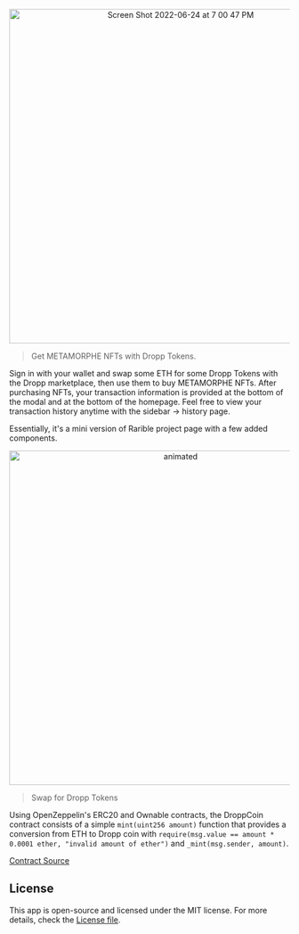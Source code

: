 <p align="center">
<img width="600" alt="Screen Shot 2022-06-24 at 7 00 47 PM" src="https://user-images.githubusercontent.com/95723185/175720991-938da6b4-e263-4f15-8702-2002619c10b7.png">
  <p/>

> Get METAMORPHE NFTs with Dropp Tokens.

Sign in with your wallet and swap some ETH for some Dropp Tokens with the Dropp marketplace, then use them to buy METAMORPHE NFTs. After purchasing NFTs, your transaction information is provided at the bottom of the modal and at the bottom of the homepage. Feel free to view your transaction history anytime with the sidebar -> history page.

Essentially, it's a mini version of Rarible project page with a few added components.

<p align="center">
<img width="600" src="https://user-images.githubusercontent.com/95723185/175720862-c3a0eafb-7220-4be1-a544-842907e62579.gif" alt="animated" />
</p>


> Swap for Dropp Tokens

Using OpenZeppelin's ERC20 and Ownable contracts, the DroppCoin contract consists of a simple `mint(uint256 amount)` function that provides a conversion from ETH to Dropp coin with `require(msg.value == amount * 0.0001 ether, "invalid amount of ether")` and `_mint(msg.sender, amount)`.

[Contract Source](contracts/DroppCoin.sol)

## License

This app is open-source and licensed under the MIT license. For more details, check the [License file](LICENSE).
